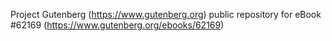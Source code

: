 Project Gutenberg (https://www.gutenberg.org) public repository for
eBook #62169 (https://www.gutenberg.org/ebooks/62169)
